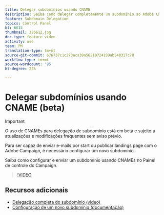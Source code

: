 ```yaml
---
title: Delegar subdomínios usando CNAME
description: Saiba como delegar completamente um subdomínio ao Adobe Campaign.
feature: Subdomain Delegation
topics: Control Panel
kt: 6015
thumbnail: 326612.jpg
doc-type: feature video
activity: use
team: PM
translation-type: tm+mt
source-git-commit: 676737c1c273aca39a56210724199ab540317c78
workflow-type: tm+mt
source-wordcount: '95'
ht-degree: 22%

---
```



# Delegar subdomínios usando CNAME (beta)

>[!IMPORTANT]
>
> O uso de CNAMEs para delegação de subdomínio está em beta e sujeito a atualizações e modificações frequentes sem aviso prévio.

Para ser capaz de enviar e-mails por start ou publicar landings page com o Adobe Campaign, é necessário configurar um novo subdomínio.

Saiba como configurar e enviar um subdomínio usando CNAMEs no Painel de controle do Campaign.

>[!VIDEO](https://video.tv.adobe.com/v/326612?quality=12)

## Recursos adicionais

* [Delegação completa do subdomínio (vídeo)](./subdomain-delegation.md)
* [Configuração de um novo subdomínio (documentação)](https://docs.adobe.com/content/help/pt-BR/control-panel/using/subdomains-and-certificates/setting-up-new-subdomain.html)
